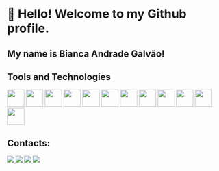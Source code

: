 # 👋 Hello! Welcome to my Github profile.

## My name is Bianca Andrade Galvão!

## Tools and Technologies

<div>
  <img loading="lazy" src="https://cdn.jsdelivr.net/gh/devicons/devicon/icons/git/git-original.svg" width="40" height="40"/>
  <img loading="lazy" src="https://cdn.jsdelivr.net/gh/devicons/devicon/icons/nextjs/nextjs-original.svg" width="40" height="40"/>
  <img loading="lazy" src="https://cdn.jsdelivr.net/gh/devicons/devicon/icons/react/react-original.svg" width="40" height="40"/>
  <img loading="lazy" src="https://cdn.jsdelivr.net/gh/devicons/devicon/icons/html5/html5-original.svg" width="40" height="40"/>
  <img loading="lazy" src="https://cdn.jsdelivr.net/gh/devicons/devicon/icons/css3/css3-original.svg" width="40" height="40"/>
  <img loading="lazy" src="https://cdn.jsdelivr.net/gh/devicons/devicon/icons/javascript/javascript-original.svg" width="40" height="40"/>
  <img loading="lazy" src="https://cdn.jsdelivr.net/gh/devicons/devicon/icons/python/python-original.svg" width="40" height="40"/>
  <img loading="lazy" src="https://cdn.jsdelivr.net/gh/devicons/devicon/icons/c/c-original.svg" width="40" height="40"/>
  <img loading="lazy" src="https://cdn.jsdelivr.net/gh/devicons/devicon/icons/cplusplus/cplusplus-original.svg" width="40" height="40"/>
  <img loading="lazy" src="https://cdn.jsdelivr.net/gh/devicons/devicon/icons/csharp/csharp-original.svg" width="40" height="40"/>
  <img loading="lazy" src="https://cdn.jsdelivr.net/gh/devicons/devicon/icons/postgresql/postgresql-original.svg" width="40" height="40"/>
  <img loading="lazy" src="https://cdn.jsdelivr.net/gh/devicons/devicon/icons/prisma/prisma-original.svg" width="40" height="40"/>
</div>

## Contacts:

<div>
  <!-- Instagram -->
  <a href="https://instagram.com/bia.andradeg" target="_blank">
    <img loading="lazy" src="https://img.shields.io/badge/-Instagram-%23E4405F?style=for-the-badge&logo=instagram&logoColor=white" target="_blank">
  </a>
  <!-- Outlook -->
  <a href="mailto:biancandradegalvao@outlook.com">
    <img loading="lazy" src="https://img.shields.io/badge/Outlook-0078D4?style=for-the-badge&logo=microsoft-outlook&logoColor=white" target="_blank">
  </a>
  <!-- LinkedIn -->
  <a href="https://www.linkedin.com/in/bianca-andrade-galvao" target="_blank">
    <img loading="lazy" src="https://img.shields.io/badge/-LinkedIn-%230077B5?style=for-the-badge&logo=linkedin&logoColor=white" target="_blank">
  </a> 
  <!-- WhatsApp -->
  <a href="https://wa.me/71996898570" target="_blank">
    <img loading="lazy" src="https://img.shields.io/badge/-WhatsApp-%2384D16D?style=for-the-badge&logo=whatsapp&logoColor=white" target="_blank">
  </a> 
</div>

